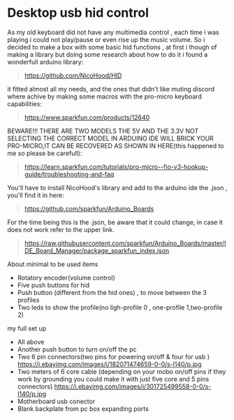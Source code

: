 # Desktop usb hid control

As my old keyboard did not have any multimedia control , each time i was playing i could not play/pause or even rise up the music volume.
So i decided to make a box with some basic hid functions , at first i though of making a library but doing some research about how to do it i found a wonderfull arduino library:
>https://github.com/NicoHood/HID

it fitted almost all my needs, and the ones that didn't like muting discord where achive by making some macros with the pro-micro keyboard capabilities:
>https://www.sparkfun.com/products/12640
>
BEWARE!!! THERE ARE TWO MODELS THE 5V AND THE 3.3V NOT SELECTING THE CORRECT MODEL IN ARDUINO IDE WILL BRICK YOUR PRO-MICRO,IT CAN BE RECOVERED AS SHOWN IN HERE(this happened to me so please be carefull):
>https://learn.sparkfun.com/tutorials/pro-micro--fio-v3-hookup-guide/troubleshooting-and-faq
>

You'll have to install NicoHood's library and add to the arduino ide the .json , you'll find it in here:
>https://github.com/sparkfun/Arduino_Boards
>
For the time being this is the .json, be aware that it could change, in case it does not work refer to the upper link.
>https://raw.githubusercontent.com/sparkfun/Arduino_Boards/master/IDE_Board_Manager/package_sparkfun_index.json
>

About minimal to be used items

- Rotatory encoder(volume control)
- Five push buttons for hid
- Push button (different from the hid ones) , to move between the 3 profiles
- Two leds to show the profile(no ligh-profile 0 , one-profile 1,two-profile 2)

my full set up
 - All above
 - Another push button to turn on/off the pc
 - Two 6 pin connectors(two pins for powering on/off & four for usb )
   https://i.ebayimg.com/images/i/182071474659-0-0/s-l140/p.jpg
 - Two meters of 6 core cable (depending on your mobo on/off pins if they work by grounding you could make it with just five core and 5       pins connectors)
   https://i.ebayimg.com/images/i/301725499558-0-0/s-l140/p.jpg
 - Motherboard usb conector
 - Blank backplate from pc box expanding ports
 
 
